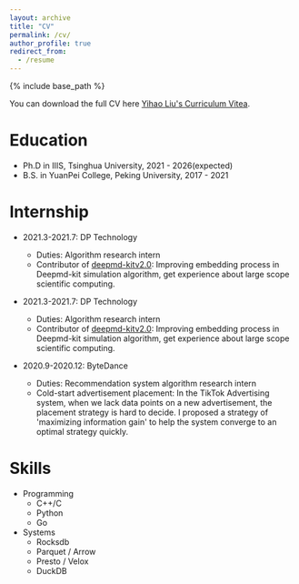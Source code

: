 ```yaml
---
layout: archive
title: "CV"
permalink: /cv/
author_profile: true
redirect_from:
  - /resume
---
```


{% include base_path %}

You can download the full CV here [Yihao Liu's Curriculum Vitea](../assets/Yihao_Liu_CV.pdf).

Education
======
* Ph.D in IIIS, Tsinghua University, 2021 - 2026(expected)
* B.S. in YuanPei College, Peking University, 2017 - 2021

Internship
======
* 2021.3-2021.7: DP Technology
  * Duties: Algorithm research intern
  * Contributor of [deepmd-kitv2.0](https://github.com/deepmodeling/deepmd-kit): Improving embedding process in Deepmd-kit simulation algorithm, get experience about large scope scientific computing. 

* 2021.3-2021.7: DP Technology
  * Duties: Algorithm research intern
  * Contributor of [deepmd-kitv2.0](https://github.com/deepmodeling/deepmd-kit): Improving embedding process in Deepmd-kit simulation algorithm, get experience about large scope scientific computing. 

* 2020.9-2020.12: ByteDance
  * Duties: Recommendation system algorithm research intern
  * Cold-start advertisement placement: In the TikTok Advertising system, when we lack data points on a new advertisement, the placement strategy is hard to decide. I proposed a strategy of 'maximizing information gain' to help the system converge to an optimal strategy quickly.
  
Skills
======
* Programming
  * C++/C
  * Python
  * Go
* Systems
  * Rocksdb
  * Parquet / Arrow
  * Presto / Velox
  * DuckDB

